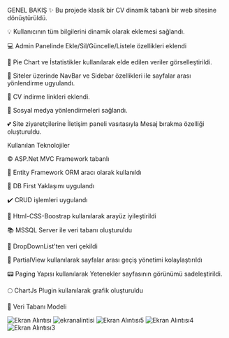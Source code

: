 GENEL BAKIŞ
✨ Bu projede klasik bir CV dinamik tabanlı bir web sitesine dönüştürüldü.

💡 Kullanıcının tüm bilgilerini dinamik olarak eklemesi sağlandı.

💻 Admin Panelinde Ekle/Sil/Güncelle/Listele özellikleri eklendi

🥮 Pie Chart ve İstatistikler kullanılarak elde edilen veriler görselleştirildi.

📑 Siteler üzerinde NavBar ve Sidebar özellikleri ile sayfalar arası yönlendirme ugyulandı.

📎 CV indirme linkleri eklendi.

📍 Sosyal medya yönlendirmeleri sağlandı.

💕 Site ziyaretçilerine İletişim paneli vasıtasıyla Mesaj bırakma özelliği oluşturuldu.

Kullanılan Teknolojiler

©️ ASP.Net MVC Framework tabanlı

🔎 Entity Framework ORM aracı olarak kullanıldı

💯 DB First Yaklaşımı uygulandı

✔️ CRUD işlemleri uygulandı

🎪 Html-CSS-Boostrap kullanılarak arayüz iyileştirildi

📚 MSSQL Server ile veri tabanı oluşturuldu

🔅 DropDownList'ten veri çekildi

🔨 PartialView kullanılarak sayfalar arası geçiş yönetimi kolaylaştırıldı

📟 Paging Yapısı kullanılarak Yetenekler sayfasının görünümü sadeleştirildi.

🌕 ChartJs Plugin kullanılarak grafik oluşturuldu

🎉 Veri Tabanı Modeli

![Ekran Alıntısı](https://github.com/user-attachments/assets/2ff6b6b2-1a2b-4cd3-a308-a0892515998d)
![ekranalintisi](https://github.com/user-attachments/assets/f88cb3db-fc8b-488b-a205-a664f2ddd8c1)
![Ekran Alıntısı5](https://github.com/user-attachments/assets/98265ffa-628b-4d18-9b6c-84aa2f740626)
![Ekran Alıntısı4](https://github.com/user-attachments/assets/14024476-5367-43e6-b224-fc945ff20614)
![Ekran Alıntısı3](https://github.com/user-attachments/assets/95a6209e-7541-41cf-a9b6-664ec6d0855b)


